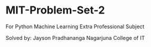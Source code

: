 # MIT-Problem-Set-2
For Python Machine Learning Extra Professional Subject

Solved by: Jayson Pradhananga
Nagarjuna College of IT
